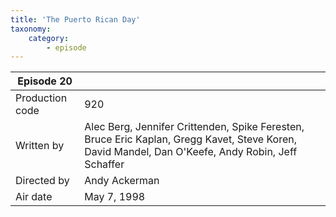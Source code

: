 ```yaml
---
title: 'The Puerto Rican Day'
taxonomy:
    category:
        - episode
---
```


| Episode 20 | |
|-----------------|--------------------------------|
| Production code | 920                            |
| Written by      | Alec Berg, Jennifer Crittenden, Spike Feresten, Bruce Eric Kaplan, Gregg Kavet, Steve Koren, David Mandel, Dan O'Keefe, Andy Robin, Jeff Schaffer |
| Directed by     | Andy Ackerman                  |
| Air date        | May 7, 1998                    |
